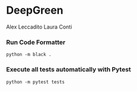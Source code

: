 # DeepGreen

Alex Leccadito
Laura Conti


### Run Code Formatter

```
python -m black .
```
### Execute all tests automatically with Pytest

```
python -m pytest tests
```